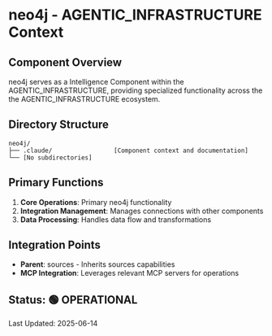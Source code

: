# neo4j - AGENTIC_INFRASTRUCTURE Context

## Component Overview

neo4j serves as a Intelligence Component within the AGENTIC_INFRASTRUCTURE, providing specialized functionality across the the AGENTIC_INFRASTRUCTURE ecosystem.

## Directory Structure

```
neo4j/
├── .claude/                 [Component context and documentation]
└── [No subdirectories]
```

## Primary Functions

1. **Core Operations**: Primary neo4j functionality
2. **Integration Management**: Manages connections with other components
3. **Data Processing**: Handles data flow and transformations

## Integration Points

- **Parent**: sources - Inherits sources capabilities
- **MCP Integration**: Leverages relevant MCP servers for operations
  
## Status: 🟢 OPERATIONAL

Last Updated: 2025-06-14
